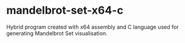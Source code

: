# mandelbrot-set-x64-c
Hybrid program created with x64 assembly and C language used for generating Mandelbrot Set visualisation.

